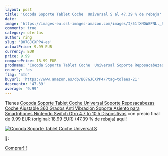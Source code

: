 ```yaml
---
layout: post
title: 'Cocoda Soporte Tablet Coche  Universal S al 47.39 % de rebaja'
date: 
image: 'https://images-eu.ssl-images-amazon.com/images/I/51fXNOWEPNL._SL200_.jpg'
comments: true
category: ofertas
author: ring
slug: 'B07GJCXPP4-es'
actualPrice: 9.99 EUR
currency: EUR
price: 9.99
comparePrice: 18.99 EUR
prodname: 'Cocoda Soporte Tablet Coche  Universal Soporte Reposacabezas Coche  Ajustable 360 Grados Anti Vibración Soporte Asiento para Smartphones  Nintendo Switch  Otro 4.7 to 10.5 Dispositivos'
country: 'es'
flag: '🇪🇸'
buyurl: 'https://www.amazon.es/dp/B07GJCXPP4/?tag=tolees-21'
descuento: '47.39'
average: '9.99'
---
```


Tienes [Cocoda Soporte Tablet Coche  Universal Soporte Reposacabezas Coche  Ajustable 360 Grados Anti Vibración Soporte Asiento para Smartphones  Nintendo Switch  Otro 4.7 to 10.5 Dispositivos](https://www.amazon.es/dp/B07GJCXPP4/?tag=tolees-21) con precio final de  9.99 EUR (original: 18.99 EUR) (47.39 %  de rebaja) aqui!

[![Cocoda Soporte Tablet Coche  Universal S](https://images-eu.ssl-images-amazon.com/images/I/51fXNOWEPNL._SL200_.jpg)](https://www.amazon.es/dp/B07GJCXPP4/?tag=tolees-21)

🔎:


[Comprar!!!](https://www.amazon.es/dp/B07GJCXPP4/?tag=tolees-21)
